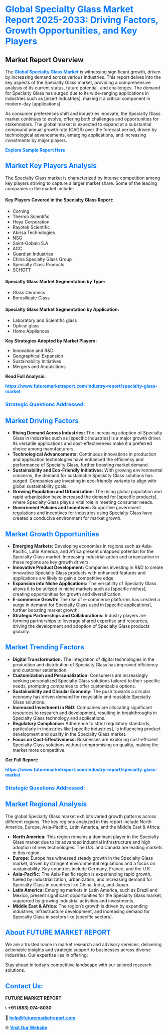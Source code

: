 <h1 style="color: #007BFF;">Global Specialty Glass Market Report 2025-2033: Driving Factors, Growth Opportunities, and Key Players</h1>

<section id="overview">
<h2>Market Report Overview</h2>
<p>The <a href="https://www.futuremarketreport.com/industry-report/specialty-glass-market" style="color: #007BFF; text-decoration: none;"><strong>Global Specialty Glass Market</strong></a> is witnessing significant growth, driven by increasing demand across various industries. This report delves into the key aspects of the Specialty Glass market, providing a comprehensive analysis of its current status, future potential, and challenges. The demand for Specialty Glass has surged due to its wide-ranging applications in industries such as [insert industries], making it a critical component in modern-day [applications].</p>
<p>As consumer preferences shift and industries innovate, the Specialty Glass market continues to evolve, offering both challenges and opportunities for stakeholders. The global market is expected to expand at a substantial compound annual growth rate (CAGR) over the forecast period, driven by technological advancements, emerging applications, and increasing investments by major players.</p>
</section>

<section id="overview">
<p><a href="https://www.futuremarketreport.com/request-sample/reportId=28091" style="color: #007BFF; text-decoration: none;"><strong>Explore Sample Report Here</strong></a></p>
</section>

<section id="key-players">
<h2 style="color: #007BFF;">Market Key Players Analysis</h2>
<p>The Specialty Glass market is characterized by intense competition among key players striving to capture a larger market share. Some of the leading companies in the market include:</p>
<h4>Key Players Covered in the Specialty Glass Report:</h4>
<ul><li>Corning</li><li>Thermo Scientific</li><li>Hoya Corporation</li><li>Rayotek Scientific</li><li>Abrisa Technologies</li><li>NSG</li><li>Saint-Gobain S.A</li><li>AGC</li><li>Guardian Industries</li><li>China Specialty Glass Group</li><li>Specialty Glass Products</li><li>SCHOTT</li></ul>
<h4>Specialty Glass Market Segmentation by Type:</h4>
<ul><li>Glass Ceramics</li><li>Borosilicate Glass</li></ul>

<h4>Specialty Glass Market Segmentation by Application:</h4>
<ul><li>Laboratory and Scientific glass</li><li>Optical glass</li><li>Home Appliances</li></ul>
<p><strong>Key Strategies Adopted by Market Players:</strong></p>
<ul>
<li>Innovation and R&D</li>
<li>Geographical Expansion</li>
<li>Sustainability Initiatives</li>
<li>Mergers and Acquisitions</li>
</ul>
</section>

<section>
<p><strong>Read Full Analysis: </strong></p><a href="https://www.futuremarketreport.com/industry-report/specialty-glass-market" style="color: #007BFF; text-decoration: none;"><strong>https://www.futuremarketreport.com/industry-report/specialty-glass-market</strong></a>
<h3 style="color: #007BFF;">Strategic Questions Addressed:</h3>
</section>

<section id="driving-factors">
<h2 style="color: #007BFF;">Market Driving Factors</h2>
<ul>
<li><strong>Rising Demand Across Industries:</strong> The increasing adoption of Specialty Glass in industries such as [specific industries] is a major growth driver. Its versatile applications and cost-effectiveness make it a preferred choice among manufacturers.</li>
<li><strong>Technological Advancements:</strong> Continuous innovations in production and application technologies have enhanced the efficiency and performance of Specialty Glass, further boosting market demand.</li>
<li><strong>Sustainability and Eco-Friendly Initiatives:</strong> With growing environmental concerns, the demand for sustainable Specialty Glass solutions has surged. Companies are investing in eco-friendly variants to align with global sustainability goals.</li>
<li><strong>Growing Population and Urbanization:</strong> The rising global population and rapid urbanization have increased the demand for [specific products], where Specialty Glass plays a vital role in meeting consumer needs.</li>
<li><strong>Government Policies and Incentives:</strong> Supportive government regulations and incentives for industries using Specialty Glass have created a conducive environment for market growth.</li>
</ul>
</section>

<section id="growth-opportunities">
<h2 style="color: #007BFF;">Market Growth Opportunities</h2>
<ul>
<li><strong>Emerging Markets:</strong> Developing economies in regions such as Asia-Pacific, Latin America, and Africa present untapped potential for the Specialty Glass market. Increasing industrialization and urbanization in these regions are key growth drivers.</li>
<li><strong>Innovative Product Development:</strong> Companies investing in R&D to create innovative Specialty Glass products with enhanced features and applications are likely to gain a competitive edge.</li>
<li><strong>Expansion into Niche Applications:</strong> The versatility of Specialty Glass allows it to be utilized in niche markets such as [specific niches], creating opportunities for growth and diversification.</li>
<li><strong>E-commerce Growth:</strong> The rise of e-commerce platforms has created a surge in demand for Specialty Glass used in [specific applications], further boosting market growth.</li>
<li><strong>Strategic Partnerships and Collaborations:</strong> Industry players are forming partnerships to leverage shared expertise and resources, driving the development and adoption of Specialty Glass products globally.</li>
</ul>
</section>

<section id="trending-factors">
<h2 style="color: #007BFF;">Market Trending Factors</h2>
<ul>
<li><strong>Digital Transformation:</strong> The integration of digital technologies in the production and distribution of Specialty Glass has improved efficiency and customer satisfaction.</li>
<li><strong>Customization and Personalization:</strong> Consumers are increasingly seeking personalized Specialty Glass solutions tailored to their specific needs, prompting companies to offer customizable options.</li>
<li><strong>Sustainability and Circular Economy:</strong> The push towards a circular economy has driven demand for recyclable and reusable Specialty Glass solutions.</li>
<li><strong>Increased Investment in R&D:</strong> Companies are allocating significant resources to research and development, resulting in breakthroughs in Specialty Glass technology and applications.</li>
<li><strong>Regulatory Compliance:</strong> Adherence to strict regulatory standards, particularly in industries like [specific industries], is influencing product development and quality in the Specialty Glass market.</li>
<li><strong>Focus on Cost-Effectiveness:</strong> Businesses are exploring cost-efficient Specialty Glass solutions without compromising on quality, making the market more competitive.</li>
</ul>
</section>

<section>
<p><strong>Get Full Report: </strong></p><a href="https://www.futuremarketreport.com/industry-report/specialty-glass-market" style="color: #007BFF; text-decoration: none;"><strong>https://www.futuremarketreport.com/industry-report/specialty-glass-market</strong></a>
<h3 style="color: #007BFF;">Strategic Questions Addressed:</h3>
</section>


<section id="regional-analysis">
<h2 style="color: #007BFF;">Market Regional Analysis</h2>
<p>The global Specialty Glass market exhibits varied growth patterns across different regions. The key regions analyzed in this report include North America, Europe, Asia-Pacific, Latin America, and the Middle East & Africa:</p>
<ul>
<li><strong>North America:</strong> This region remains a dominant player in the Specialty Glass market due to its advanced industrial infrastructure and high adoption of new technologies. The U.S. and Canada are leading markets in this region.</li>
<li><strong>Europe:</strong> Europe has witnessed steady growth in the Specialty Glass market, driven by stringent environmental regulations and a focus on sustainability. Key countries include Germany, France, and the U.K.</li>
<li><strong>Asia-Pacific:</strong> The Asia-Pacific region is experiencing rapid growth, fueled by industrialization, urbanization, and increasing demand for Specialty Glass in countries like China, India, and Japan.</li>
<li><strong>Latin America:</strong> Emerging markets in Latin America, such as Brazil and Mexico, present significant opportunities for the Specialty Glass market, supported by growing industrial activities and investments.</li>
<li><strong>Middle East & Africa:</strong> The region’s growth is driven by expanding industries, infrastructure development, and increasing demand for Specialty Glass in sectors like [specific sectors].</li>
</ul>
</section>

<footer>
<h2 style="color: #007BFF;">About FUTURE MARKET REPORT</h2>
<p>We are a trusted name in market research and advisory services, delivering actionable insights and strategic support to businesses across diverse industries. Our expertise lies in offering:</p>

<p>Stay ahead in today’s competitive landscape with our tailored research solutions.</p>

<h2 style="color: #007BFF;">Contact Us:</h2>
<p><strong>FUTURE MARKET REPORT</strong></p>
<p>📞 <strong>+91 (883) 074-8030</strong></p>
<p>📧 <strong><a href="mailto:help@futuremarketreport.com" style="color: #007BFF;">help@futuremarketreport.com</a></strong></p>
<p>🌐 <strong><a href="https://www.futuremarketreport.com/" style="color: #007BFF;">Visit Our Website</a></strong></p>
</footer>